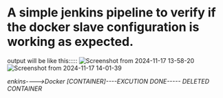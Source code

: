 # A simple jenkins pipeline to verify if the docker slave configuration is working as expected.


output will be like this:::::
![Screenshot from 2024-11-17 13-58-20](https://github.com/user-attachments/assets/b08dec7b-1af9-48dc-898d-4e2d7f402d76)
![Screenshot from 2024-11-17 14-01-39](https://github.com/user-attachments/assets/69f27573-78fe-4f4d-ac0a-42e35917e317)



*enkins---->Docker [CONTAINER]----EXCUTION DONE----- DELETED CONTAINER*


